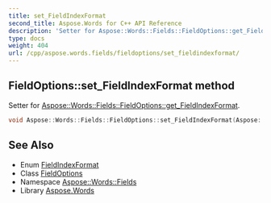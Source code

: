 ```yaml
---
title: set_FieldIndexFormat
second_title: Aspose.Words for C++ API Reference
description: 'Setter for Aspose::Words::Fields::FieldOptions::get_FieldIndexFormat.'
type: docs
weight: 404
url: /cpp/aspose.words.fields/fieldoptions/set_fieldindexformat/
---
```

## FieldOptions::set_FieldIndexFormat method


Setter for [Aspose::Words::Fields::FieldOptions::get_FieldIndexFormat](../get_fieldindexformat/).

```cpp
void Aspose::Words::Fields::FieldOptions::set_FieldIndexFormat(Aspose::Words::Fields::FieldIndexFormat value)
```

## See Also

* Enum [FieldIndexFormat](../../fieldindexformat/)
* Class [FieldOptions](../)
* Namespace [Aspose::Words::Fields](../../)
* Library [Aspose.Words](../../../)
